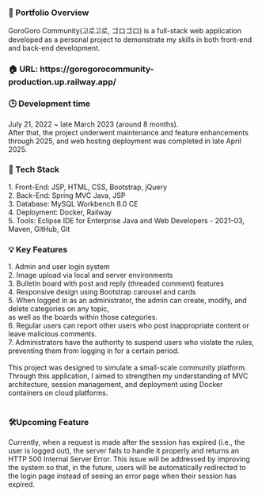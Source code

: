 <h3>📝 Portfolio Overview</h3>
GoroGoro Community(고로고로, ゴロゴロ) is a full-stack web application developed as a personal project to demonstrate my skills in both front-end and back-end development.
<h3>🏠 URL: https://gorogorocommunity-production.up.railway.app/</h3>
<h3>🕒 Development time</h3>
July 21, 2022 ~ late March 2023 (around 8 months). <br>
After that, the project underwent maintenance and feature enhancements through 2025, and web hosting deployment was completed in late April 2025.<br>
<h3>🔧 Tech Stack</h3>
1. Front-End: JSP, HTML, CSS, Bootstrap, jQuery<br>
2. Back-End: Spring MVC Java, JSP<br>
3. Database: MySQL Workbench 8.0 CE<br>
4. Deployment: Docker, Railway<br>
5. Tools: Eclipse IDE for Enterprise Java and Web Developers - 2021-03, Maven, GitHub, Git<br>
<h3>💡 Key Features</h3>
1. Admin and user login system<br>
2. Image upload via local and server environments<br>
3. Bulletin board with post and reply (threaded comment) features<br>
4. Responsive design using Bootstrap carousel and cards<br>
5. When logged in as an administrator, the admin can create, modify, and delete categories on any topic, <br>as well as the boards within those categories.<br>
6. Regular users can report other users who post inappropriate content or leave malicious comments.<br>
7. Administrators have the authority to suspend users who violate the rules, preventing them from logging in for a certain period.<br>
<br>
This project was designed to simulate a small-scale community platform. Through this application, I aimed to strengthen my understanding of MVC architecture, session management, and deployment using Docker containers on cloud platforms.<br><br>
<h3>🛠️Upcoming Feature</h3>
Currently, when a request is made after the session has expired (i.e., the user is logged out), the server fails to handle it properly and returns an HTTP 500 Internal Server Error. This issue will be addressed by improving the system so that, in the future, users will be automatically redirected to the login page instead of seeing an error page when their session has expired.
